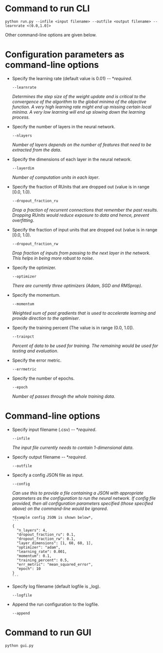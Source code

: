 Command to run CLI
========================
```
python run.py --infile <input filename> --outfile <output filename> --learnrate <(0.0,1.0]>
```
Other command-line options are given below.


Configuration parameters as command-line options
================================================
- Specify the learning rate (default value is 0.01) -- \**required*.  

  	```
    --learnrate
    ```
    *Determines the step size of the weight update and is critical to the convergence of the algorithm to the global minima of the objective function. A very high learning rate might end up missing certain local minima. A very low learning will end up slowing down the learning process.*  

- Specify the number of layers in the neural network.  

  	```
    --nlayers
    ```
    *Number of layers depends on the number of features that need to be extracted from the data*.  

- Specify the dimensions of each layer in the neural network.  

  	```
    --layerdim
    ```
    *Number of computation units in each layer*.  

- Specify the fraction of RUnits that are dropped out (value is in range [0.0, 1.0).  

  	```
    --dropout_fraction_ru
    ```
    *Drop a fraction of recurrent connections that remember the past results. Dropping RUnits would reduce exposure to data and hence, prevent overfitting*.  

- Specify the fraction of input units that are dropped out (value is in range [0.0, 1.0).  

  	```
    --dropout_fraction_rw
    ```
    *Drop fraction of inputs from passing to the next layer in the network. This helps in being more robust to noise*.  

- Specify the optimizer.  

  	```
    --optimizer
    ```
    *There are currently three optimizers (Adam, SGD and RMSprop)*.  

- Specify the momentum.  

  	```
    --momentum
    ```
    *Weighted sum of past gradients that is used to accelerate learning and provide direction to the optimiser*.  

- Specify the training percent (The value is in range (0.0, 1.0]).  

  	```
    --trainpct
    ```
    *Percent of data to be used for training. The remaining would be used for testing and evaluation*.   

- Specify the error metric.  

  	```
    --errmetric
    ```  

- Specify the number of epochs.  

  	```
    --epoch
    ```
    *Number of passes through the whole training data*.   



Command-line options
====================
- Specify input filename (.csv) -- \**required*.  

  	```
    --infile
    ```
    *The input file currently needs to contain 1-dimensional data*.  

- Specify output filename -- \**required*.  

  	```
    --outfile
    ```  

- Specify a config JSON file as input.  

  	```
    --config
    ```
    *Can use this to provide a file containing a JSON with appropriate parameters as the configuration to run the neural network. If config file provided, then all configuration parameters specified (those specified above) on the command-line would be ignored*.  

	  *Example config JSON is shown below*,
	  ```
	  {  
		"n_layers": 4,  
		"dropout_fraction_ru": 0.1,  
		"dropout_fraction_rw": 0.1,  
		"layer_dimensions": [1, 60, 60, 1],  
		"optimizer": "adam",  
		"learning_rate": 0.001,  
		"momentum": 0.1,  
		"training_percent": 0.5,  
		"err_metric": "mean_squared_error",  
		"epoch": 10  
	  }
	  ```  

- Specify log filename (default logfile is <outputfile>\_log).  

  	```
    --logfile
    ```  

- Append the run configuration to the logfile.  

  	```
    --append
    ```


Command to run GUI
========================
```
python gui.py
```

